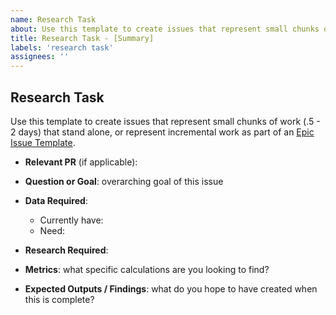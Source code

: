 ```yaml
---
name: Research Task
about: Use this template to create issues that represent small chunks of work (.5 - 2 days) that stand alone, or represent incremental work as part of an Epic Issue.
title: Research Task - [Summary]
labels: 'research task'
assignees: ''
---
```


## Research Task

Use this template to create issues that represent small chunks of work (.5 - 2 days) that stand alone, or represent incremental work as part of an [Epic Issue Template](https://github.com/cal-itp/data-analyses/issues/new?assignees=&labels=epic&template=epic.md&title=Epic+-+%5BResearch+Request+Project+Title%5D).

* **Relevant PR** (if applicable):  

* **Question or Goal**: overarching goal of this issue  

* **Data Required**:
  * Currently have:
  * Need:  

* **Research Required**:  

* **Metrics**: what specific calculations are you looking to find?  

* **Expected Outputs / Findings**: what do you hope to have created when this is complete?
